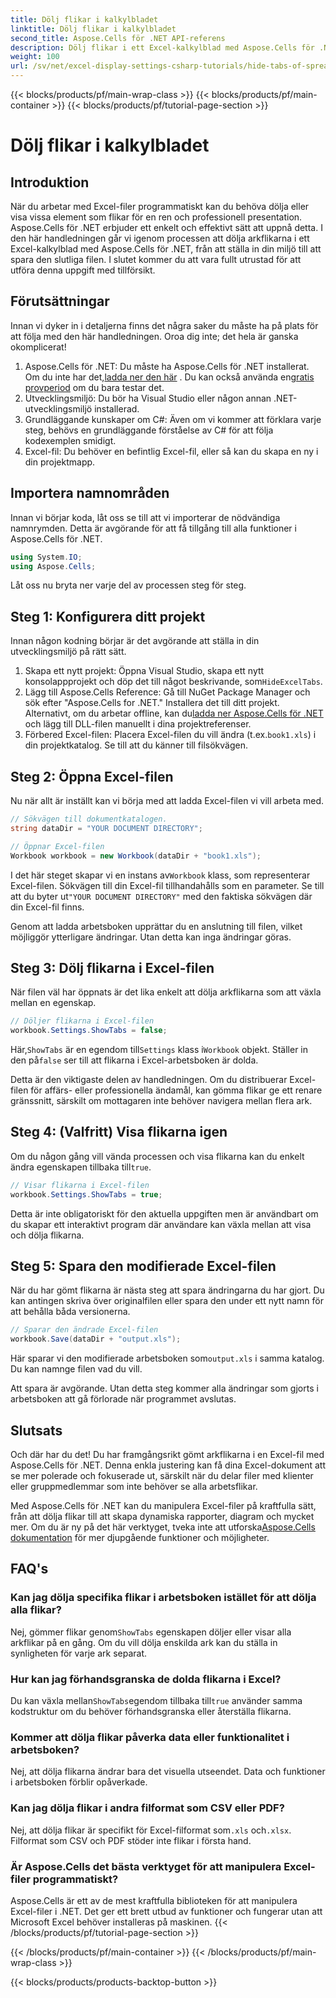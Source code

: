 ```yaml
---
title: Dölj flikar i kalkylbladet
linktitle: Dölj flikar i kalkylbladet
second_title: Aspose.Cells för .NET API-referens
description: Dölj flikar i ett Excel-kalkylblad med Aspose.Cells för .NET. Lär dig hur du programmatiskt döljer och visar arkflikar med bara några enkla steg.
weight: 100
url: /sv/net/excel-display-settings-csharp-tutorials/hide-tabs-of-spreadsheet/
---
```


{{< blocks/products/pf/main-wrap-class >}}
{{< blocks/products/pf/main-container >}}
{{< blocks/products/pf/tutorial-page-section >}}

# Dölj flikar i kalkylbladet

## Introduktion

När du arbetar med Excel-filer programmatiskt kan du behöva dölja eller visa vissa element som flikar för en ren och professionell presentation. Aspose.Cells för .NET erbjuder ett enkelt och effektivt sätt att uppnå detta. I den här handledningen går vi igenom processen att dölja arkflikarna i ett Excel-kalkylblad med Aspose.Cells för .NET, från att ställa in din miljö till att spara den slutliga filen. I slutet kommer du att vara fullt utrustad för att utföra denna uppgift med tillförsikt.

## Förutsättningar

Innan vi dyker in i detaljerna finns det några saker du måste ha på plats för att följa med den här handledningen. Oroa dig inte; det hela är ganska okomplicerat!

1.  Aspose.Cells för .NET: Du måste ha Aspose.Cells för .NET installerat. Om du inte har det,[ladda ner den här](https://releases.aspose.com/cells/net/) . Du kan också använda en[gratis provperiod](https://releases.aspose.com/) om du bara testar det.
2. Utvecklingsmiljö: Du bör ha Visual Studio eller någon annan .NET-utvecklingsmiljö installerad.
3. Grundläggande kunskaper om C#: Även om vi kommer att förklara varje steg, behövs en grundläggande förståelse av C# för att följa kodexemplen smidigt.
4. Excel-fil: Du behöver en befintlig Excel-fil, eller så kan du skapa en ny i din projektmapp.

## Importera namnområden

Innan vi börjar koda, låt oss se till att vi importerar de nödvändiga namnrymden. Detta är avgörande för att få tillgång till alla funktioner i Aspose.Cells för .NET.

```csharp
using System.IO;
using Aspose.Cells;
```

Låt oss nu bryta ner varje del av processen steg för steg.

## Steg 1: Konfigurera ditt projekt

Innan någon kodning börjar är det avgörande att ställa in din utvecklingsmiljö på rätt sätt.

1.  Skapa ett nytt projekt: Öppna Visual Studio, skapa ett nytt konsolappprojekt och döp det till något beskrivande, som`HideExcelTabs`.
2. Lägg till Aspose.Cells Reference: Gå till NuGet Package Manager och sök efter "Aspose.Cells for .NET." Installera det till ditt projekt.
 Alternativt, om du arbetar offline, kan du[ladda ner Aspose.Cells för .NET](https://releases.aspose.com/cells/net/) och lägg till DLL-filen manuellt i dina projektreferenser.
3. Förbered Excel-filen: Placera Excel-filen du vill ändra (t.ex.`book1.xls`) i din projektkatalog. Se till att du känner till filsökvägen.

## Steg 2: Öppna Excel-filen

Nu när allt är inställt kan vi börja med att ladda Excel-filen vi vill arbeta med.

```csharp
// Sökvägen till dokumentkatalogen.
string dataDir = "YOUR DOCUMENT DIRECTORY";

// Öppnar Excel-filen
Workbook workbook = new Workbook(dataDir + "book1.xls");
```

 I det här steget skapar vi en instans av`Workbook` klass, som representerar Excel-filen. Sökvägen till din Excel-fil tillhandahålls som en parameter. Se till att du byter ut`"YOUR DOCUMENT DIRECTORY"` med den faktiska sökvägen där din Excel-fil finns.

Genom att ladda arbetsboken upprättar du en anslutning till filen, vilket möjliggör ytterligare ändringar. Utan detta kan inga ändringar göras.

## Steg 3: Dölj flikarna i Excel-filen

När filen väl har öppnats är det lika enkelt att dölja arkflikarna som att växla mellan en egenskap.

```csharp
// Döljer flikarna i Excel-filen
workbook.Settings.ShowTabs = false;
```

 Här,`ShowTabs` är en egendom till`Settings` klass i`Workbook` objekt. Ställer in den på`false` ser till att flikarna i Excel-arbetsboken är dolda.

Detta är den viktigaste delen av handledningen. Om du distribuerar Excel-filen för affärs- eller professionella ändamål, kan gömma flikar ge ett renare gränssnitt, särskilt om mottagaren inte behöver navigera mellan flera ark.

## Steg 4: (Valfritt) Visa flikarna igen

 Om du någon gång vill vända processen och visa flikarna kan du enkelt ändra egenskapen tillbaka till`true`.

```csharp
// Visar flikarna i Excel-filen
workbook.Settings.ShowTabs = true;
```

Detta är inte obligatoriskt för den aktuella uppgiften men är användbart om du skapar ett interaktivt program där användare kan växla mellan att visa och dölja flikarna.

## Steg 5: Spara den modifierade Excel-filen

När du har gömt flikarna är nästa steg att spara ändringarna du har gjort. Du kan antingen skriva över originalfilen eller spara den under ett nytt namn för att behålla båda versionerna.

```csharp
// Sparar den ändrade Excel-filen
workbook.Save(dataDir + "output.xls");
```

 Här sparar vi den modifierade arbetsboken som`output.xls` i samma katalog. Du kan namnge filen vad du vill.

Att spara är avgörande. Utan detta steg kommer alla ändringar som gjorts i arbetsboken att gå förlorade när programmet avslutas.

## Slutsats

Och där har du det! Du har framgångsrikt gömt arkflikarna i en Excel-fil med Aspose.Cells för .NET. Denna enkla justering kan få dina Excel-dokument att se mer polerade och fokuserade ut, särskilt när du delar filer med klienter eller gruppmedlemmar som inte behöver se alla arbetsflikar.

 Med Aspose.Cells för .NET kan du manipulera Excel-filer på kraftfulla sätt, från att dölja flikar till att skapa dynamiska rapporter, diagram och mycket mer. Om du är ny på det här verktyget, tveka inte att utforska[Aspose.Cells dokumentation](https://reference.aspose.com/cells/net/) för mer djupgående funktioner och möjligheter.

## FAQ's

### Kan jag dölja specifika flikar i arbetsboken istället för att dölja alla flikar?  
 Nej, gömmer flikar genom`ShowTabs` egenskapen döljer eller visar alla arkflikar på en gång. Om du vill dölja enskilda ark kan du ställa in synligheten för varje ark separat.

### Hur kan jag förhandsgranska de dolda flikarna i Excel?  
 Du kan växla mellan`ShowTabs`egendom tillbaka till`true` använder samma kodstruktur om du behöver förhandsgranska eller återställa flikarna.

### Kommer att dölja flikar påverka data eller funktionalitet i arbetsboken?  
Nej, att dölja flikarna ändrar bara det visuella utseendet. Data och funktioner i arbetsboken förblir opåverkade.

### Kan jag dölja flikar i andra filformat som CSV eller PDF?  
 Nej, att dölja flikar är specifikt för Excel-filformat som`.xls` och`.xlsx`. Filformat som CSV och PDF stöder inte flikar i första hand.

### Är Aspose.Cells det bästa verktyget för att manipulera Excel-filer programmatiskt?  
Aspose.Cells är ett av de mest kraftfulla biblioteken för att manipulera Excel-filer i .NET. Det ger ett brett utbud av funktioner och fungerar utan att Microsoft Excel behöver installeras på maskinen.
{{< /blocks/products/pf/tutorial-page-section >}}

{{< /blocks/products/pf/main-container >}}
{{< /blocks/products/pf/main-wrap-class >}}

{{< blocks/products/products-backtop-button >}}
